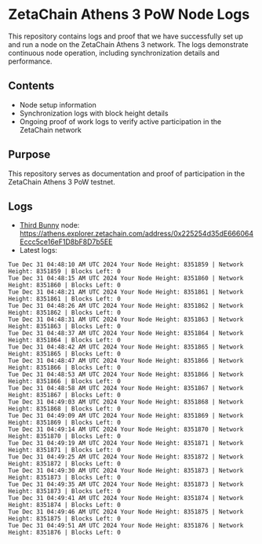 # ZetaChain Athens 3 PoW Node Logs
This repository contains logs and proof that we have successfully set up and run a node on the ZetaChain Athens 3 network. The logs demonstrate continuous node operation, including synchronization details and performance.

## Contents
- Node setup information
- Synchronization logs with block height details
- Ongoing proof of work logs to verify active participation in the ZetaChain network

## Purpose
This repository serves as documentation and proof of participation in the ZetaChain Athens 3 PoW testnet.

## Logs

- [Third Bunny](https://thirdbunny.xyz/) node: https://athens.explorer.zetachain.com/address/0x225254d35dE666064Eccc5ce16eF1D8bF8D7b5EE
- Latest logs:
```
Tue Dec 31 04:48:10 AM UTC 2024 Your Node Height: 8351859 | Network Height: 8351859 | Blocks Left: 0
Tue Dec 31 04:48:15 AM UTC 2024 Your Node Height: 8351860 | Network Height: 8351860 | Blocks Left: 0
Tue Dec 31 04:48:21 AM UTC 2024 Your Node Height: 8351861 | Network Height: 8351861 | Blocks Left: 0
Tue Dec 31 04:48:26 AM UTC 2024 Your Node Height: 8351862 | Network Height: 8351862 | Blocks Left: 0
Tue Dec 31 04:48:31 AM UTC 2024 Your Node Height: 8351863 | Network Height: 8351863 | Blocks Left: 0
Tue Dec 31 04:48:37 AM UTC 2024 Your Node Height: 8351864 | Network Height: 8351864 | Blocks Left: 0
Tue Dec 31 04:48:42 AM UTC 2024 Your Node Height: 8351865 | Network Height: 8351865 | Blocks Left: 0
Tue Dec 31 04:48:47 AM UTC 2024 Your Node Height: 8351866 | Network Height: 8351866 | Blocks Left: 0
Tue Dec 31 04:48:53 AM UTC 2024 Your Node Height: 8351866 | Network Height: 8351866 | Blocks Left: 0
Tue Dec 31 04:48:58 AM UTC 2024 Your Node Height: 8351867 | Network Height: 8351867 | Blocks Left: 0
Tue Dec 31 04:49:03 AM UTC 2024 Your Node Height: 8351868 | Network Height: 8351868 | Blocks Left: 0
Tue Dec 31 04:49:09 AM UTC 2024 Your Node Height: 8351869 | Network Height: 8351869 | Blocks Left: 0
Tue Dec 31 04:49:14 AM UTC 2024 Your Node Height: 8351870 | Network Height: 8351870 | Blocks Left: 0
Tue Dec 31 04:49:19 AM UTC 2024 Your Node Height: 8351871 | Network Height: 8351871 | Blocks Left: 0
Tue Dec 31 04:49:25 AM UTC 2024 Your Node Height: 8351872 | Network Height: 8351872 | Blocks Left: 0
Tue Dec 31 04:49:30 AM UTC 2024 Your Node Height: 8351873 | Network Height: 8351873 | Blocks Left: 0
Tue Dec 31 04:49:35 AM UTC 2024 Your Node Height: 8351873 | Network Height: 8351873 | Blocks Left: 0
Tue Dec 31 04:49:41 AM UTC 2024 Your Node Height: 8351874 | Network Height: 8351874 | Blocks Left: 0
Tue Dec 31 04:49:46 AM UTC 2024 Your Node Height: 8351875 | Network Height: 8351875 | Blocks Left: 0
Tue Dec 31 04:49:51 AM UTC 2024 Your Node Height: 8351876 | Network Height: 8351876 | Blocks Left: 0
```
